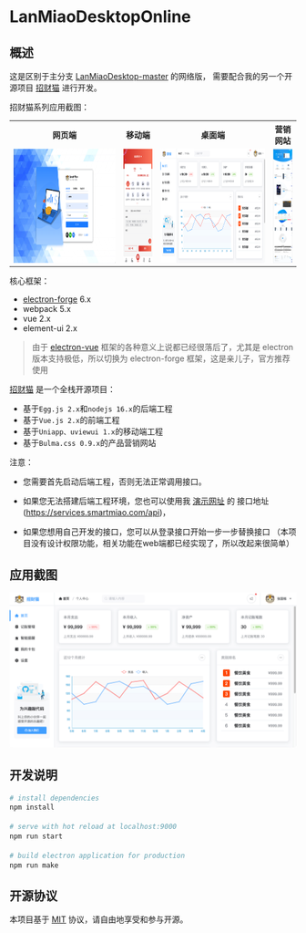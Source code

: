 # LanMiaoDesktopOnline

## 概述

这是区别于主分支 [LanMiaoDesktop-master](https://github.com/hilanmiao/LanMiaoDesktop) 的网络版，
需要配合我的另一个开源项目 [招财猫](https://github.com/hilanmiao/smart-miao) 进行开发。

招财猫系列应用截图：
<table>
 <tr>
    <th>网页端</th>
    <th>移动端</th>
    <th>桌面端</th>
    <th>营销网站</th>
 </tr>
  <tr>
    <td valign="top">
        <img src="screenshot-frontend.png" height="200" />
    </td>
    <td valign="top">
        <img src="screenshot-app.png" height="200" />
    </td>
    <td valign="top">
        <img src="screenshot-desktop.png" height="200" />
    </td>
    <td valign="top">
        <img src="screenshot-web.png" height="200" />
    </td>

  </tr>
</table>

核心框架：
- [electron-forge](https://github.com/electron-userland/electron-forge) 6.x
- webpack 5.x
- vue 2.x
- element-ui 2.x

> 由于 [electron-vue](https://github.com/SimulatedGREG/electron-vue) 框架的各种意义上说都已经很落后了，尤其是 electron 版本支持极低，所以切换为 electron-forge 框架，这是亲儿子，官方推荐使用 

[招财猫](https://github.com/hilanmiao/smart-miao) 是一个全栈开源项目：

- 基于`Egg.js 2.x`和`nodejs 16.x`的后端工程
- 基于`Vue.js 2.x`的前端工程
- 基于`Uniapp、uviewui 1.x`的移动端工程
- 基于`Bulma.css 0.9.x`的产品营销网站

注意：
- 您需要首先启动后端工程，否则无法正常调用接口。

- 如果您无法搭建后端工程环境，您也可以使用我 [演示网址](https://demo.smartmiao.com/) 的 接口地址(https://services.smartmiao.com/api)，

- 如果您想用自己开发的接口，您可以从登录接口开始一步一步替换接口 （本项目没有设计权限功能，相关功能在web端都已经实现了，所以改起来很简单）

## 应用截图

![首页](screenshot-home.png)

## 开发说明

``` bash
# install dependencies
npm install

# serve with hot reload at localhost:9000
npm run start

# build electron application for production
npm run make

```

## 开源协议

本项目基于 [MIT](http://opensource.org/licenses/MIT) 协议，请自由地享受和参与开源。


[//]: # (## 个人著作权)

[//]: # ()
[//]: # (本软件已经在 [中国版权保护中心]&#40;https://www.ccopyright.com.cn/&#41; 申请了著作权，请不要直接拿发行版软件包进行商业行为，也请注意开发时尽量把)

[//]: # (我的个人信息替换为你的。)
